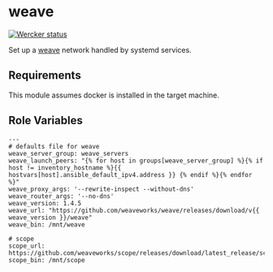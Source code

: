 weave
=========

<a href="https://app.wercker.com/project/bykey/b9c63f356842c8ae56b530ea8fd08f8a"><img alt="Wercker status" src="https://app.wercker.com/status/b9c63f356842c8ae56b530ea8fd08f8a/m"></a>

Set up a [weave](https://github.com/weaveworks/weave) network handled by systemd services.

Requirements
------------

This module assumes docker is installed in the target machine.

Role Variables
--------------
```
---
# defaults file for weave
weave_server_group: weave_servers
weave_launch_peers: "{% for host in groups[weave_server_group] %}{% if host != inventory_hostname %}{{ hostvars[host].ansible_default_ipv4.address }} {% endif %}{% endfor %}"
weave_proxy_args: '--rewrite-inspect --without-dns'
weave_router_args: '--no-dns'
weave_version: 1.4.5
weave_url: "https://github.com/weaveworks/weave/releases/download/v{{ weave_version }}/weave"
weave_bin: /mnt/weave

# scope
scope_url: https://github.com/weaveworks/scope/releases/download/latest_release/scope
scope_bin: /mnt/scope
```

